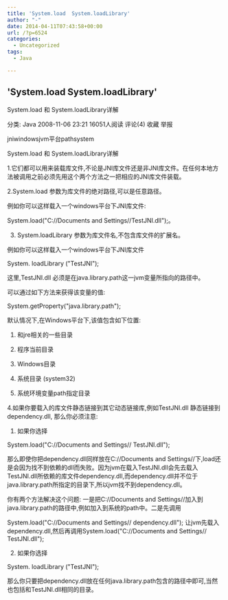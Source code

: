 ```yaml
---
title: 'System.load  System.loadLibrary'
author: "-"
date: 2014-04-11T07:43:58+00:00
url: /?p=6524
categories:
  - Uncategorized
tags:
  - Java

---
```

## 'System.load  System.loadLibrary'
System.load 和 System.loadLibrary详解

分类:  Java 2008-11-06 23:21 16051人阅读 评论(4) 收藏 举报

jniwindowsjvm平台pathsystem

System.load 和 System.loadLibrary详解


1.它们都可以用来装载库文件,不论是JNI库文件还是非JNI库文件。在任何本地方法被调用之前必须先用这个两个方法之一把相应的JNI库文件装载。


2.System.load 参数为库文件的绝对路径,可以是任意路径。

例如你可以这样载入一个windows平台下JNI库文件: 

System.load("C://Documents and Settings//TestJNI.dll");。


3. System.loadLibrary 参数为库文件名,不包含库文件的扩展名。

例如你可以这样载入一个windows平台下JNI库文件

System. loadLibrary ("TestJNI");


这里,TestJNI.dll 必须是在java.library.path这一jvm变量所指向的路径中。

可以通过如下方法来获得该变量的值: 

System.getProperty("java.library.path");

默认情况下,在Windows平台下,该值包含如下位置: 

1) 和jre相关的一些目录

2) 程序当前目录

3) Windows目录

4) 系统目录 (system32) 

5) 系统环境变量path指定目录


4.如果你要载入的库文件静态链接到其它动态链接库,例如TestJNI.dll 静态链接到dependency.dll, 那么你必须注意: 

1) 如果你选择

System.load("C://Documents and Settings// TestJNI.dll");

那么即使你把dependency.dll同样放在C://Documents and Settings//下,load还是会因为找不到依赖的dll而失败。因为jvm在载入TestJNI.dll会先去载入TestJNI.dll所依赖的库文件dependency.dll,而dependency.dll并不位于java.library.path所指定的目录下,所以jvm找不到dependency.dll。

你有两个方法解决这个问题: 一是把C://Documents and Settings//加入到java.library.path的路径中,例如加入到系统的path中。二是先调用

System.load("C://Documents and Settings// dependency.dll"); 让jvm先载入dependency.dll,然后再调用System.load("C://Documents and Settings// TestJNI.dll");

2) 如果你选择

System. loadLibrary ("TestJNI");

那么你只要把dependency.dll放在任何java.library.path包含的路径中即可,当然也包括和TestJNI.dll相同的目录。